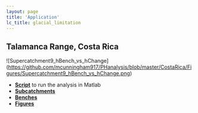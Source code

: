 ```yaml
---
layout: page
title: 'Application'
lc_title: glacial_limitation
---
```


## Talamanca Range, Costa Rica

  ![Supercatchment9_hBench_vs_hChange]
  (https://github.com/mcunningham917/PHanalysis/blob/master/CostaRica/Figures/Supercatchment9_hBench_vs_hChange.png)

  * [**Script**](/PHtools/Analysis/CostaRica.m) to run the analysis in Matlab
  * [**Subcatchments**](https://github.com/mcunningham917/PHanalysis/CostaRica/Subcatchments)
  * [**Benches**](https://github.com/mcunningham917/PHanalysis/CostaRica/PHBs) 
  * [**Figures**](https://github.com/mcunningham917/PHanalysis/CostaRica/Figures) 


